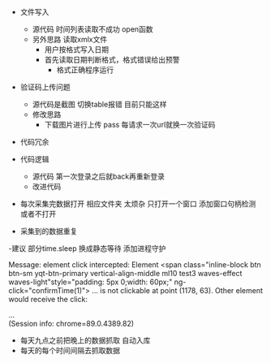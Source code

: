 - 文件写入
    - 源代码 时间列表读取不成功 open函数
    - 另外思路 读取xmlx文件
        - 用户按格式写入日期
        - 首先读取日期判断格式，格式错误给出预警
            - 格式正确程序运行
- 验证码上传问题
    - 源代码是截图 切换table报错   目前只能这样
    - 修改思路
        - 下载图片进行上传  pass 每请求一次url就换一次验证码
- 代码冗余

- 代码逻辑
    - 源代码 第一次登录之后就back再重新登录
    - 改进代码
- 每次采集完数据打开 相应文件夹 太烦杂
    只打开一个窗口
        添加窗口句柄检测
    或者不打开
- 采集到的数据重复

-建议
    部分time.sleep 换成静态等待
    添加进程守护

Message: element click intercepted: Element
<span class="inline-block btn btn-sm yqt-btn-primary vertical-align-middle ml10 test3 waves-effect waves-light"style="padding: 5px 0;width: 60px;" ng-click="confirmTime(1)">
...</span> is not clickable at point (1178, 63). Other element would receive the click: <div class="module-list" data-ng-init="initHeadNavbar();">...</div>
  (Session info: chrome=89.0.4389.82)



- 每天九点之前把晚上的数据抓取 自动入库
- 每天的每个时间间隔去抓取数据

